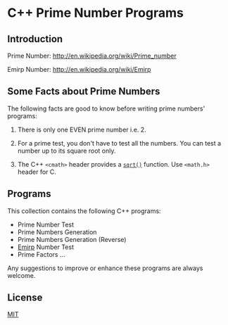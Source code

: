 # C++ Prime Number Programs

## Introduction

Prime Number: http://en.wikipedia.org/wiki/Prime_number

Emirp Number: http://en.wikipedia.org/wiki/Emirp

## Some Facts about Prime Numbers

The following facts are good to know before writing prime numbers' programs:

1. There is only one EVEN prime number i.e. 2.

2. For a prime test, you don't have to test all the numbers. You can test a
   number up to its square root only.

3. The C++ `<cmath>` header provides a
   [`sqrt()`](http://en.cppreference.com/w/cpp/numeric/math/sqrt) function. Use
   `<math.h>` header for C.

## Programs

This collection contains the following C++ programs:

- Prime Number Test
- Prime Numbers Generation
- Prime Numbers Generation (Reverse)
- [Emirp](http://en.wikipedia.org/wiki/Emirp) Number Test
- Prime Factors ...

Any suggestions to improve or enhance these programs are always welcome.

## License

[MIT](LICENSE)
